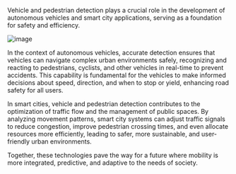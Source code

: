 Vehicle and pedestrian detection plays a crucial role in the development of autonomous vehicles and smart city applications, serving as a foundation for safety and efficiency.


![image](https://github.com/AarohiSingla/Vehicle-and-pedestrian-detection/assets/60029146/2bae7cb2-cf89-4db4-9a77-a44e4714b212)


In the context of autonomous vehicles, accurate detection ensures that vehicles can navigate complex urban environments safely, recognizing and reacting to pedestrians, cyclists, and other vehicles in real-time to prevent accidents.
This capability is fundamental for the vehicles to make informed decisions about speed, direction, and when to stop or yield, enhancing road safety for all users. 

In smart cities, vehicle and pedestrian detection contributes to the optimization of traffic flow and the management of public spaces. By analyzing movement patterns, smart city systems can adjust traffic signals to reduce congestion, improve pedestrian crossing times, and even allocate resources more efficiently, leading to safer, more sustainable, and user-friendly urban environments. 

Together, these technologies pave the way for a future where mobility is more integrated, predictive, and adaptive to the needs of society.

